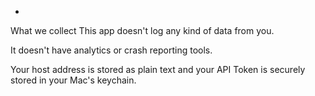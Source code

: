 *
What we collect
This app doesn't log any kind of data from you.

It doesn't have analytics or crash reporting tools.

Your host address is stored as plain text and your API Token is securely stored in your Mac's keychain.
